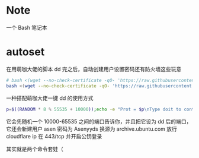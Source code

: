 # Note
一个 Bash 笔记本

# autoset

在用萌咖大佬的脚本 dd 完之后，自动创建用户设置密码还有防火墙这些玩意

```bash
# bash <(wget --no-check-certificate -qO- 'https://raw.githubusercontent.com/AsenHu/Note/main/autoset.sh') <用户名> <密码> <Ubuntu 版本> <源> <是否在 443 只放行 CFIP> <公钥> <端口>
bash <(wget --no-check-certificate -qO- 'https://raw.githubusercontent.com/AsenHu/Note/main/autoset.sh') asen Asenyyds focal archive.ubuntu.com true "ssh-ed25519 AAAAC3NzaC1lZDI1NTE5AAAAIFGEpgwG92X5A1p6GrExP9URL6sDQYRcL1w2P9bB2FN4 20230619" 22
```

一种搭配萌咖大佬一键 dd 的使用方式

```bash
p=$((RANDOM * 8 % 55535 + 10000));echo -e "Prot = $p\nType doit to continue";read -r tmp;if [ "$tmp" == doit ];then bash <(wget --no-check-certificate -qO- 'https://raw.githubusercontent.com/MoeClub/Note/master/InstallNET.sh') -u 20.04 -v 64 -a --mirror 'http://archive.ubuntu.com/ubuntu/' -cmd "$(echo "bash <(wget --no-check-certificate -qO- 'https://raw.githubusercontent.com/AsenHu/Note/main/autoset.sh') asen Asenyyds focal archive.ubuntu.com true 'ssh-ed25519 AAAAC3NzaC1lZDI1NTE5AAAAIFGEpgwG92X5A1p6GrExP9URL6sDQYRcL1w2P9bB2FN4 20230619' $p" |base64 |tr -d "\n")";else echo "Operation canceled";fi;
```

它会先随机一个 10000-65535 之间的端口告诉你，并且把它设为 dd 后的端口，它还会新建用户 asen 密码为 Asenyyds 换源为 archive.ubuntu.com 放行 cloudflare ip 在 443/tcp 并开启公钥登录

其实就是两个命令套娃（
